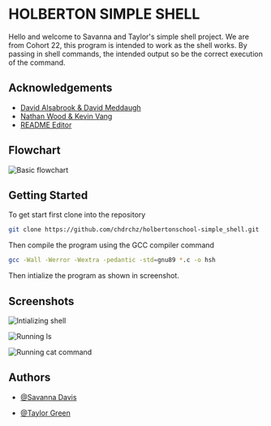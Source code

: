 
# HOLBERTON SIMPLE SHELL

Hello and welcome to Savanna and Taylor's simple shell project. We are from Cohort 22, this program is intended to work as the shell works. By passing in shell commands, the intended output so be the correct execution of the command.
## Acknowledgements

 - [David Alsabrook & David Meddaugh](https://github.com/meddizzle316/holbertonschool-simple_shell)
 - [Nathan Wood & Kevin Vang](https://github.com/natewood2/holbertonschool-simple_shell)
 - [README Editor](https://readme.so/editor)


## Flowchart

![Basic flowchart](https://i.imgur.com/DUB7PWv.png)
## Getting Started

To get start first clone into the repository

```bash
git clone https://github.com/chdrchz/holbertonschool-simple_shell.git
```
Then compile the program using the GCC compiler command
```bash
gcc -Wall -Werror -Wextra -pedantic -std=gnu89 *.c -o hsh
```
Then intialize the program as shown in screenshot.
## Screenshots

![Intializing shell](https://i.imgur.com/MFTec9m.png)

![Running ls](https://i.imgur.com/JN0IcJC.png)

![Running cat command](https://i.imgur.com/ulM3YPU.png)


## Authors

- [@Savanna Davis](https://github.com/chdrchz)

- [@Taylor Green](https://github.com/Greentaylor27)
